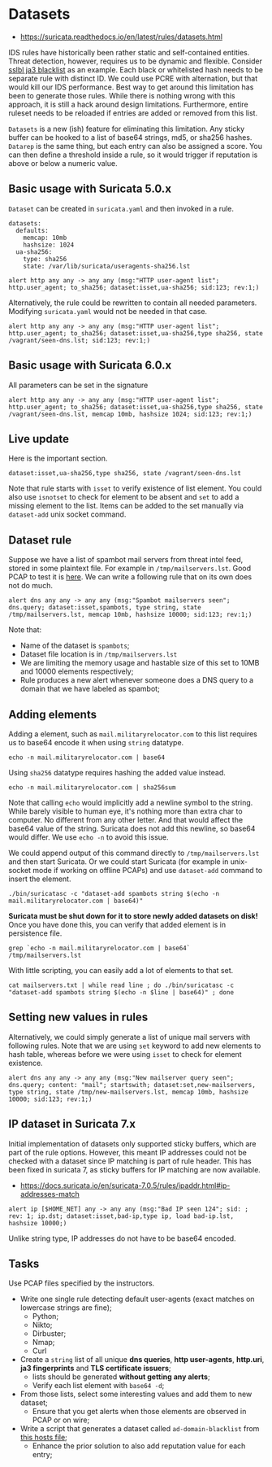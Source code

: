 # Datasets

* https://suricata.readthedocs.io/en/latest/rules/datasets.html

IDS rules have historically been rather static and self-contained entities. Threat detection, however, requires us to be dynamic and flexible. Consider [sslbl ja3 blacklist](https://sslbl.abuse.ch/blacklist/ja3_fingerprints.rules) as an example. Each black or whitelisted hash needs to be separate rule with distinct ID. We could use PCRE with alternation, but that would kill our IDS performance. Best way to get around this limitation has been to generate those rules. While there is nothing wrong with this approach, it is still a hack around design limitations. Furthermore, entire ruleset needs to be reloaded if entries are added or removed from this list. 

`Datasets` is a new (ish) feature for eliminating this limitation. Any sticky buffer can be hooked to a list of base64 strings, md5, or sha256 hashes. `Datarep` is the same thing, but each entry can also be assigned a score. You can then define a threshold inside a rule, so it would trigger if reputation is above or below a numeric value.

## Basic usage with Suricata 5.0.x

`Dataset` can be created in `suricata.yaml` and then invoked in a rule.

```
datasets:
  defaults:
    memcap: 10mb
    hashsize: 1024
  ua-sha256:
    type: sha256
    state: /var/lib/suricata/useragents-sha256.lst
```

```
alert http any any -> any any (msg:"HTTP user-agent list"; http.user_agent; to_sha256; dataset:isset,ua-sha256; sid:123; rev:1;)
```

Alternatively, the rule could be rewritten to contain all needed parameters. Modifying `suricata.yaml` would not be needed in that case.

```
alert http any any -> any any (msg:"HTTP user-agent list"; http.user_agent; to_sha256; dataset:isset,ua-sha256,type sha256, state /vagrant/seen-dns.lst; sid:123; rev:1;)
```

## Basic usage with Suricata 6.0.x

All parameters can be set in the signature

```
alert http any any -> any any (msg:"HTTP user-agent list"; http.user_agent; to_sha256; dataset:isset,ua-sha256,type sha256, state /vagrant/seen-dns.lst, memcap 10mb, hashsize 1024; sid:123; rev:1;)
```

## Live update

Here is the important section.

```
dataset:isset,ua-sha256,type sha256, state /vagrant/seen-dns.lst
```

Note that rule starts with `isset` to verify existence of list element. You could also use `isnotset` to check for element to be absent and `set` to add a missing element to the list. Items can be added to the set manually via `dataset-add` unix socket command.

## Dataset rule

Suppose we have a list of spambot mail servers from threat intel feed, stored in some plaintext file. For example in `/tmp/mailservers.lst`. Good PCAP to test it is [here](https://malware-traffic-analysis.net/2020/12/07/index.html). We can write a following rule that on its own does not do much.

```
alert dns any any -> any any (msg:"Spambot mailservers seen"; dns.query; dataset:isset,spambots, type string, state /tmp/mailservers.lst, memcap 10mb, hashsize 10000; sid:123; rev:1;)
```

Note that:
* Name of the dataset is `spambots`;
* Dataset file location is in `/tmp/mailservers.lst`
* We are limiting the memory usage and hastable size of this set to 10MB and 10000 elements respectively;
* Rule produces a new alert whenever someone does a DNS query to a domain that we have labeled as spambot;

## Adding elements

Adding a element, such as `mail.militaryrelocator.com` to this list requires us to base64 encode it when using `string` datatype.

```
echo -n mail.militaryrelocator.com | base64
```

Using `sha256` datatype requires hashing the added value instead.

```
echo -n mail.militaryrelocator.com | sha256sum
```

Note that calling `echo` would implicitly add a newline symbol to the string. While barely visible to human eye, it's nothing more than extra char to computer. No different from any other letter. And that would affect the base64 value of the string. Suricata does not add this newline, so base64 would differ. We use `echo -n` to avoid this issue.

We could append output of this command directly to `/tmp/mailservers.lst` and then start Suricata. Or we could start Suricata (for example in unix-socket mode if working on offline PCAPs) and use `dataset-add` command to insert the element.

```
./bin/suricatasc -c "dataset-add spambots string $(echo -n mail.militaryrelocator.com | base64)"
```

**Suricata must be shut down for it to store newly added datasets on disk!** Once you have done this, you can verify that added element is in persistence file.

```
grep `echo -n mail.militaryrelocator.com | base64` /tmp/mailservers.lst
```

With little scripting, you can easily add a lot of elements to that set.

```
cat mailservers.txt | while read line ; do ./bin/suricatasc -c "dataset-add spambots string $(echo -n $line | base64)" ; done
```

## Setting new values in rules

Alternatively, we could simply generate a list of unique mail servers with following rules. Note that we are using `set` keyword to add new elements to hash table, whereas before we were using `isset` to check for element existence.

```
alert dns any any -> any any (msg:"New mailserver query seen"; dns.query; content: "mail"; startswith; dataset:set,new-mailservers, type string, state /tmp/new-mailservers.lst, memcap 10mb, hashsize 10000; sid:123; rev:1;)
```

## IP dataset in Suricata 7.x

Initial implementation of datasets only supported sticky buffers, which are part of the rule options. However, this meant IP addresses could not be checked with a dataset since IP matching is part of rule header. This has been fixed in suricata 7, as sticky buffers for IP matching are now available.

* https://docs.suricata.io/en/suricata-7.0.5/rules/ipaddr.html#ip-addresses-match

```
alert ip [$HOME_NET] any -> any any (msg:"Bad IP seen 124"; sid: ; rev: 1; ip.dst; dataset:isset,bad-ip,type ip, load bad-ip.lst, hashsize 10000;)
```

Unlike string type, IP addresses do not have to be base64 encoded.

## Tasks

Use PCAP files specified by the instructors.

* Write one single rule detecting default user-agents (exact matches on lowercase strings are fine);
    * Python;
    * Nikto;
    * Dirbuster;
    * Nmap;
    * Curl
* Create a `string` list of all unique **dns queries**, **http user-agents**, **http.uri**, **ja3 fingerprints** and **TLS certificate issuers**;
  * lists should be generated **without getting any alerts**;
  * Verify each list element with `base64 -d`;
* From those lists, select some interesting values and add them to new dataset;
  * Ensure that you get alerts when those elements are observed in PCAP or on wire;
* Write a script that generates a dataset called `ad-domain-blacklist` from [this hosts file](https://raw.githubusercontent.com/StevenBlack/hosts/master/hosts);
  * Enhance the prior solution to also add reputation value for each entry;
